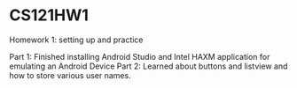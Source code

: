 # CS121HW1
Homework 1: setting up and practice

Part 1: Finished installing Android Studio and Intel HAXM application for emulating an Android Device
Part 2: Learned about buttons and listview and how to store various user names.
